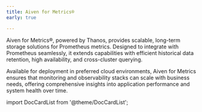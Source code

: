 ```yaml
---
title: Aiven for Metrics®
early: true

---
```

Aiven for Metrics®, powered by Thanos, provides scalable, long-term storage solutions for Prometheus metrics. Designed to integrate with Prometheus seamlessly, it extends capabilities with efficient historical data retention, high availability, and cross-cluster querying.

Available for deployment in preferred cloud environments,
Aiven for Metrics ensures that monitoring and observability stacks can scale with
business needs, offering comprehensive insights into application performance and
system health over time.

import DocCardList from '@theme/DocCardList';

<DocCardList />
